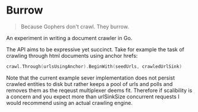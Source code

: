 Burrow
======

> Because Gophers don't crawl. They burrow.

An experiment in writing a document crawler in Go.

The API aims to be expressive yet succinct. Take for example the task of crawling through html documents using anchor hrefs:

```go
crawl.Through(urlsUsingAnchor).BeginWith(seedUrls, crawledUrlSink)
```

Note that the current example sever implementation does not persist crawled entities to disk but rather keeps a pool of urls and polls and removes them as the reqeust multiplexer deems fit. Therefore if scalibility is a concern and you expect more than urlSinkSize concurrent requests I would recommend using an actual crawling engine.
